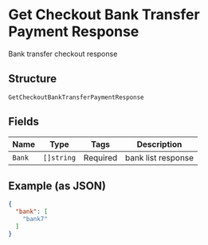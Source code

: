 
# Get Checkout Bank Transfer Payment Response

Bank transfer checkout response

## Structure

`GetCheckoutBankTransferPaymentResponse`

## Fields

| Name | Type | Tags | Description |
|  --- | --- | --- | --- |
| `Bank` | `[]string` | Required | bank list response |

## Example (as JSON)

```json
{
  "bank": [
    "bank7"
  ]
}
```

